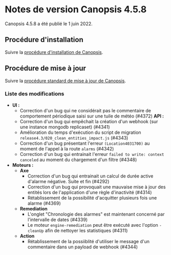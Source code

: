 # Notes de version Canopsis 4.5.8

Canopsis 4.5.8 a été publié le 1 juin 2022.

## Procédure d'installation

Suivre la [procédure d'installation de Canopsis](../guide-administration/installation/index.md).

## Procédure de mise à jour

Suivre la [procédure standard de mise à jour de Canopsis](../guide-administration/mise-a-jour/index.md).

### Liste des modifications

*  **UI :**
    * Correction d'un bug qui ne considérait pas le commentaire de comportement périodique saisi sur une tuile de météo (#4372)
  **API :**
    * Correction d'un bug qui empêchait la création d'un webhook (sur une instance mongodb replicaset) (#4341)
    * Amélioration du temps d'exécution du script de migration `release4.3/020_clean_entities_impact.js` (#4343)
    * Correction d'un bug présentant l'erreur `(Location4031700)` au moment de l'appel à la route `alarms` (#4342)
    * Correction d'un bug qui entrainait l'erreur `failed to write: context canceled` au moment du chargement d'un filtre (#4348)
*  **Moteurs :**
    * **Axe**
        * Correction d'un bug qui entrainait un calcul de durée active d'alarme négative. Suite et fin (#4292)
        * Correction d'un bug qui provoquait une mauvaise mise à jour des entités lors de l'application d'une règle d'inactivité (#4314)
        * Rétablissement de la possibilité d'acquitter plusieurs fois une alarme (#4369)
    * **Remediation**
        * L'onglet "Chronologie des alarmes" est maintenant concerné par l'intervalle de dates (#4339)
        * Le moteur `engine-remediation` peut être exécuté avec l'option `-cleanUp` afin de nettoyer les statistiques (#4311)
    * **Action**
        * Rétablissement de la possiiblité d'utiliser le message d'un commentaire dans un payload de webhook (#4344)
